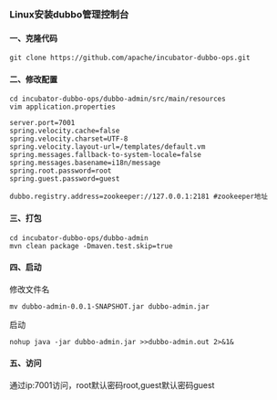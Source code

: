 ### Linux安装dubbo管理控制台

#### 一、克隆代码

```
git clone https://github.com/apache/incubator-dubbo-ops.git
```

#### 二、修改配置

```
cd incubator-dubbo-ops/dubbo-admin/src/main/resources
vim application.properties
```

```
server.port=7001
spring.velocity.cache=false
spring.velocity.charset=UTF-8
spring.velocity.layout-url=/templates/default.vm
spring.messages.fallback-to-system-locale=false
spring.messages.basename=i18n/message
spring.root.password=root
spring.guest.password=guest

dubbo.registry.address=zookeeper://127.0.0.1:2181 #zookeeper地址
```


#### 三、打包

```
cd incubator-dubbo-ops/dubbo-admin
mvn clean package -Dmaven.test.skip=true
```

#### 四、启动

修改文件名
```
mv dubbo-admin-0.0.1-SNAPSHOT.jar dubbo-admin.jar
```

启动

```
nohup java -jar dubbo-admin.jar >>dubbo-admin.out 2>&1&
```

#### 五、访问

通过ip:7001访问，root默认密码root,guest默认密码guest
